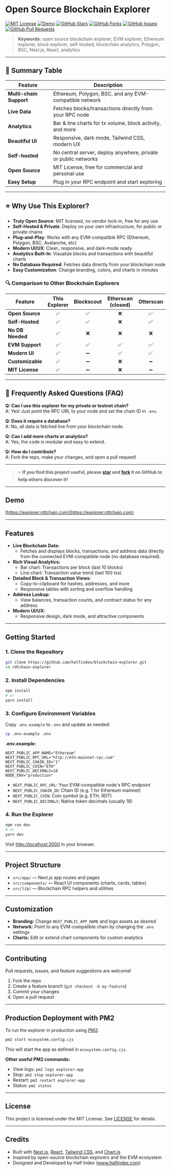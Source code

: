 # Open Source Blockchain Explorer

[![MIT License](https://img.shields.io/badge/license-MIT-green.svg)](LICENSE)
[![Demo](https://img.shields.io/badge/demo-online-blue.svg)](https://explorer.rdtchain.com)
[![GitHub Stars](https://img.shields.io/github/stars/halfindex/blockchain-explorer?style=social)](https://github.com/halfindex/blockchain-explorer/stargazers)
[![GitHub Forks](https://img.shields.io/github/forks/halfindex/blockchain-explorer?style=social)](https://github.com/halfindex/blockchain-explorer/network/members)
[![GitHub Issues](https://img.shields.io/github/issues/halfindex/blockchain-explorer)](https://github.com/halfindex/blockchain-explorer/issues)
[![GitHub Pull Requests](https://img.shields.io/github/issues-pr/halfindex/blockchain-explorer)](https://github.com/halfindex/blockchain-explorer/pulls)

> **Keywords:** open source blockchain explorer, EVM explorer, Ethereum explorer, block explorer, self-hosted, blockchain analytics, Polygon, BSC, Next.js, React, analytics

---

## 🚀 Summary Table

| Feature                | Description                                                      |
|------------------------|------------------------------------------------------------------|
| **Multi-chain Support**| Ethereum, Polygon, BSC, and any EVM-compatible network           |
| **Live Data**          | Fetches blocks/transactions directly from your RPC node           |
| **Analytics**          | Bar & line charts for tx volume, block activity, and more         |
| **Beautiful UI**       | Responsive, dark mode, Tailwind CSS, modern UX                   |
| **Self-hosted**        | No central server, deploy anywhere, private or public networks    |
| **Open Source**        | MIT License, free for commercial and personal use                |
| **Easy Setup**         | Plug in your RPC endpoint and start exploring                    |

---

## ⭐ Why Use This Explorer?

- **Truly Open Source**: MIT licensed, no vendor lock-in, free for any use
- **Self-Hosted & Private**: Deploy on your own infrastructure, for public or private chains
- **Plug-and-Play**: Works with any EVM-compatible RPC (Ethereum, Polygon, BSC, Avalanche, etc)
- **Modern UI/UX**: Clean, responsive, and dark-mode ready
- **Analytics Built-In**: Visualize blocks and transactions with beautiful charts
- **No Database Required**: Fetches data directly from your blockchain node
- **Easy Customization**: Change branding, colors, and charts in minutes

### 🔍 Comparison to Other Blockchain Explorers

| Feature              | This Explorer | Blockscout | Etherscan (closed) | Otterscan |
|----------------------|:-------------:|:----------:|:------------------:|:---------:|
| **Open Source**      | ✅           | ✅         | ❌                 | ✅        |
| **Self-Hosted**      | ✅           | ✅         | ❌                 | ✅        |
| **No DB Needed**     | ✅           | ❌         | ❌                 | ❌        |
| **EVM Support**      | ✅           | ✅         | ✅                 | ✅        |
| **Modern UI**        | ✅           | ➖         | ✅                 | ✅        |
| **Customizable**     | ✅           | ➖         | ❌                 | ➖        |
| **MIT License**      | ✅           | ➖         | ❌                 | ➖        |

---

## 🙋 Frequently Asked Questions (FAQ)

**Q: Can I use this explorer for my private or testnet chain?**  
A: Yes! Just point the RPC URL to your node and set the chain ID in `.env`.

**Q: Does it require a database?**  
A: No, all data is fetched live from your blockchain node.

**Q: Can I add more charts or analytics?**  
A: Yes, the code is modular and easy to extend.

**Q: How do I contribute?**  
A: Fork the repo, make your changes, and open a pull request!

---

> ⭐ **If you find this project useful, please [star](https://github.com/halfindex/blockchain-explorer) and [fork](https://github.com/halfindex/blockchain-explorer/fork) it on GitHub to help others discover it!**

---

## Demo
[https://explorer.rdtchain.com](https://explorer.rdtchain.com)

---

## Features

- **Live Blockchain Data:**
  - Fetches and displays blocks, transactions, and address data directly from the connected EVM-compatible node (no database required).
- **Rich Visual Analytics:**
  - Bar chart: Transactions per block (last 10 blocks)
  - Line chart: Transaction value trend (last 100 txs)
- **Detailed Block & Transaction Views:**
  - Copy-to-clipboard for hashes, addresses, and more
  - Responsive tables with sorting and overflow handling
- **Address Lookup:**
  - View balances, transaction counts, and contract status for any address
- **Modern UI/UX:**
  - Responsive design, dark mode, and attractive components

---

## Getting Started

### 1. Clone the Repository
```bash
git clone https://github.com/halfindex/blockchain-explorer.git
cd rdtchain-explorer
```

### 2. Install Dependencies
```bash
npm install
# or
yarn install
```

### 3. Configure Environment Variables
Copy `.env.example` to `.env` and update as needed:
```bash
cp .env.example .env
```

**.env.example:**
```
NEXT_PUBLIC_APP_NAME="Ethereum"
NEXT_PUBLIC_RPC_URL="http://eth-mainnet-rpc.com"
NEXT_PUBLIC_CHAIN_ID="1"
NEXT_PUBLIC_COIN="ETH"
NEXT_PUBLIC_DECIMALS=18
NODE_ENV="production"
```
- `NEXT_PUBLIC_RPC_URL`: Your EVM-compatible node's RPC endpoint
- `NEXT_PUBLIC_CHAIN_ID`: Chain ID (e.g. 1 for Ethereum mainnet)
- `NEXT_PUBLIC_COIN`: Coin symbol (e.g. ETH, RDT)
- `NEXT_PUBLIC_DECIMALS`: Native token decimals (usually 18)

### 4. Run the Explorer
```bash
npm run dev
# or
yarn dev
```
Visit [http://localhost:3000](http://localhost:3000) in your browser.

---

## Project Structure

- `src/app/` — Next.js app routes and pages
- `src/components/` — React UI components (charts, cards, tables)
- `src/lib/` — Blockchain RPC helpers and utilities

---

## Customization
- **Branding:** Change `NEXT_PUBLIC_APP_NAME` and logo assets as desired
- **Network:** Point to any EVM-compatible chain by changing the `.env` settings
- **Charts:** Edit or extend chart components for custom analytics

---

## Contributing
Pull requests, issues, and feature suggestions are welcome!

1. Fork the repo
2. Create a feature branch (`git checkout -b my-feature`)
3. Commit your changes
4. Open a pull request

---

## Production Deployment with PM2

To run the explorer in production using [PM2](https://pm2.keymetrics.io/):

```bash
pm2 start ecosystem.config.cjs
```

This will start the app as defined in `ecosystem.config.cjs`.

**Other useful PM2 commands:**
- View logs: `pm2 logs explorer-app`
- Stop: `pm2 stop explorer-app`
- Restart: `pm2 restart explorer-app`
- Status: `pm2 status`

---

## License
This project is licensed under the MIT License. See [LICENSE](LICENSE) for details.

---

## Credits
- Built with [Next.js](https://nextjs.org/), [React](https://react.dev/), [Tailwind CSS](https://tailwindcss.com/), and [Chart.js](https://www.chartjs.org/)
- Inspired by open-source blockchain explorers and the EVM ecosystem
- Designed and Developed by Half Index (www.halfindex.com)
